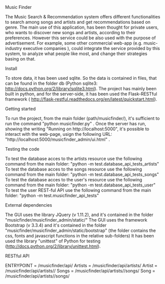 Music Finder

The Music Search & Recommendation system offers different functionalities to search among songs and artists and get recommendations based on genre.
The main use of this application, has been thought for private users, who wants to discover new songs and artists, according to their preferences. However this service could be also used with the purpose of advertisement. For example, some other commercial web-app (e.g. music-industry executive companies ), could integrate the service provided by this system, to analyze what people like most, and change their strategies basing on that.

Install

To store data, it has been used sqlite. So the data is contained in files, that can be found in the folder db (Python sqlite3: http://docs.python.org/2/library/sqlite3.html).
The project has mainly been built in python, and for the server-side, it has been used the Flask-RESTful framework ( http://flask-restful.readthedocs.org/en/latest/quickstart.html).


Getting started

To run the project, from the main folder (path/musicfinder/), it's sufficient to run the command "python musicfinder.py" .
Once the server has run, showing the writing "Running on http://localhost:5000", it's possible to interact with the web-page, usign the following URL: "http://localhost:5000/musicfinder_admin/ui.html" .

Testing the code

To test the database acces to the artists resource use the following command from the main folder: "python -m test.database_api_tests_artists"
To test the database acces to the songs resource use the following command from the main folder: "python -m test.database_api_tests_songs"
To test the database acces to the user's resource use the following command from the main folder: "python -m test.database_api_tests_user"
To test the user REST-ful API use the following command from the main folder: "python -m test.musicfinder_api_tests"

External dependencies

The GUI uses the library JQuery (v 1.11.2), and it's contained in the folder "musicfinder/musicfinder_admin/static/"
The GUI uses the framework Bootstrap (v 3.3.4) and it's contained in the folder "musicfinder/musicfinder_admin/static/bootstrap" (the folder contains the css, fonts and javascript functions in the relative sub-folders)
It has been used the library "unittest" of Python for testing (http://docs.python.org/2/library/unittest.html).

RESTful API

ENTRYPOINT = /musicfinder/api/
Artists = /musicfinder/api/artists/
Artist = /musicfinder/api/artists/<artist>/
Songs = /musicfinder/api/artists/<artist>/songs/
Song = /musicfinder/api/artists/<artist>/songs/<title>
Users = /musicfinder/api/users/
User = /musicfinder/api/users/<nickname>/
User_playlists = /musicfinder/api/users/<nickname>/playlists/
Playlist = /musicfinder/api/users/<nickname>/playlists/<title>/
Playlist_songs = /musicfinder/api/users/<nickname>/playlists/<title>/songs/